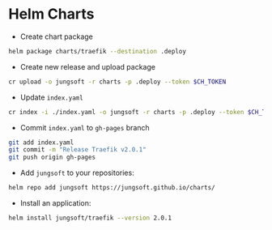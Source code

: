 # Helm Charts

* Create chart package

```bash
helm package charts/traefik --destination .deploy
```

* Create new release and upload package

```bash
cr upload -o jungsoft -r charts -p .deploy --token $CH_TOKEN
```

* Update `index.yaml`

```bash
cr index -i ./index.yaml -o jungsoft -r charts -p .deploy --token $CH_TOKEN -c https://jungsoft.github.io/charts/
```

* Commit `index.yaml` to `gh-pages` branch

```bash
git add index.yaml
git commit -m "Release Traefik v2.0.1"
git push origin gh-pages
```

* Add `jungsoft` to your repositories:

```bash
helm repo add jungsoft https://jungsoft.github.io/charts/
```

* Install an application:

```bash
helm install jungsoft/traefik --version 2.0.1
```
